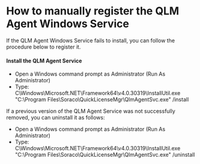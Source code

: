 # How to manually register the QLM Agent Windows Service

If the QLM Agent Windows Service fails to install, you can follow the procedure below to register it.

#### Install the QLM Agent Service

* Open a Windows command prompt as Administrator (Run As Administrator)
* Type: C\Windows\Microsoft.NET\Framework64\v4.0.30319\InstallUtil.exe "C:\Program Files\Soraco\QuickLicenseMgr\QlmAgentSvc.exe" /install

If a previous version of the QLM Agent Service was not successfully removed, you can uninstall it as follows:

* Open a Windows command prompt as Administrator (Run As Administrator)
* Type: C\Windows\Microsoft.NET\Framework64\v4.0.30319\InstallUtil.exe "C:\Program Files\Soraco\QuickLicenseMgr\QlmAgentSvc.exe" /uninstall
